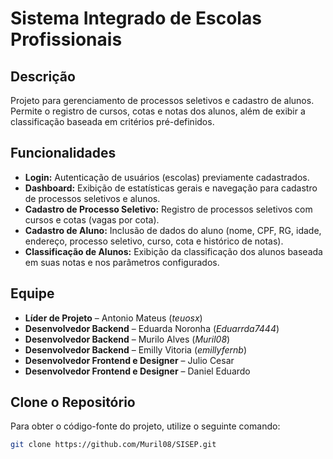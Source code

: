 # Sistema Integrado de Escolas Profissionais  

## Descrição  
Projeto para gerenciamento de processos seletivos e cadastro de alunos. Permite o registro de cursos, cotas e notas dos alunos, além de exibir a classificação baseada em critérios pré-definidos.  

## Funcionalidades  

- **Login:** Autenticação de usuários (escolas) previamente cadastrados.  
- **Dashboard:** Exibição de estatísticas gerais e navegação para cadastro de processos seletivos e alunos.  
- **Cadastro de Processo Seletivo:** Registro de processos seletivos com cursos e cotas (vagas por cota).  
- **Cadastro de Aluno:** Inclusão de dados do aluno (nome, CPF, RG, idade, endereço, processo seletivo, curso, cota e histórico de notas).  
- **Classificação de Alunos:** Exibição da classificação dos alunos baseada em suas notas e nos parâmetros configurados.  

## Equipe  
- **Líder de Projeto** – Antonio Mateus (*teuosx*)  
- **Desenvolvedor Backend** – Eduarda Noronha (*Eduarrda7444*)  
- **Desenvolvedor Backend** – Murilo Alves (*Muril08*)  
- **Desenvolvedor Backend** – Emilly Vitoria (*emillyfernb*)  
- **Desenvolvedor Frontend e Designer** – Julio Cesar  
- **Desenvolvedor Frontend e Designer** – Daniel Eduardo  

## Clone o Repositório  
Para obter o código-fonte do projeto, utilize o seguinte comando:  

```bash
git clone https://github.com/Muril08/SISEP.git
